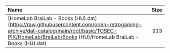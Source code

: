 |Name|Size|
|:---|---:|
|[HomeLab BraiLab - Books (HU).dat](https://raw.githubusercontent.com/open-retrogaming-archive/dat-catalog/main/root/basic/TOSEC-PIX/HomeLab/BraiLab/Books (HU)/HomeLab BraiLab - Books (HU).dat)|913|
